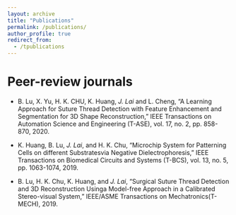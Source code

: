 ```yaml
---
layout: archive
title: "Publications"
permalink: /publications/
author_profile: true
redirect_from:
  - /tpublications
---
```




# Peer-review journals

* B. Lu, X. Yu, H. K. CHU, K. Huang, *J. Lai* and L. Cheng, “A Learning Approach for Suture Thread Detection with Feature Enhancement and Segmentation for 3D Shape Reconstruction,” IEEE Transactions on Automation Science and Engineering (T-ASE), vol. 17, no. 2, pp. 858-870, 2020.

* K. Huang, B. Lu, *J. Lai*, and H. K. Chu, “Microchip System for Patterning Cells on different Substratesvia Negative Dielectrophoresis,” IEEE Transactions on Biomedical Circuits and Systems (T-BCS), vol. 13, no. 5, pp. 1063-1074, 2019.

* B. Lu, H. K. Chu, K. Huang, and *J. Lai*, “Surgical Suture Thread Detection and 3D Reconstruction Usinga Model-free Approach in a Calibrated Stereo-visual System,” IEEE/ASME Transactions on Mechatronics(T-MECH), 2019.

